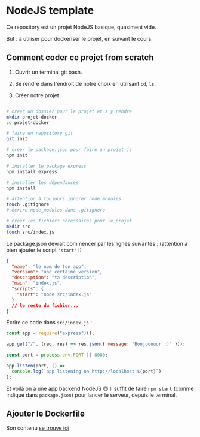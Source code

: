 # NodeJS template

Ce repository est un projet NodeJS basique, quasiment vide.

But : à utiliser pour dockeriser le projet, en suivant le cours.

## Comment coder ce projet from scratch

1. Ouvrir un terminal git bash.

2. Se rendre dans l'endroit de notre choix en utilisant `cd`, `ls`.

3. Créer notre projet :

```sh

# créer un dossier pour le projet et s'y rendre
mkdir projet-docker
cd projet-docker

# faire un repository git
git init

# créer le package.json pour faire un projet js
npm init

# installer le package express
npm install express

# installer les dépendances
npm install

# attention à toujours ignorer node_modules
touch .gitignore
# écrire node_modules dans .gitignore

# créer les fichiers nécessaires pour le projet
mkdir src
touch src/index.js
```

Le package.json devrait commencer par les lignes suivantes :
(attention à bien ajouter le script `"start"` !)

```json
{
  "name": "le nom de ton app",
  "version": "une certaine version",
  "description": "ta description",
  "main": "index.js",
  "scripts": {
    "start": "node src/index.js"
  }
  // le reste du fichier...
}
```

Écrire ce code dans `src/index.js` :

```js
const app = require("express")();

app.get("/", (req, res) => res.json({ message: "Bonjouuuur :)" }));

const port = process.env.PORT || 8080;

app.listen(port, () =>
  console.log(`app listening on http://localhost:${port}`)
);
```

Et voilà on a une app backend NodeJS 😎
Il suffit de faire `npm start` (comme indiqué dans `package.json`) pour lancer le serveur, depuis le terminal.

## Ajouter le Dockerfile

Son contenu [se trouve ici](dockerfile_content.md)
